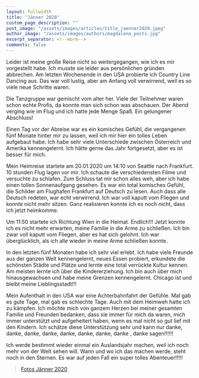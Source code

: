 ```yaml
---
layout: fullwidth
title: "Jänner 2020"
custom_page_description: ""
post_image: "/assets/images/articles/title_jaenner2020.jpeg"
author_image: "/assets/images/authors/magdalena_posts.jpg"
excerpt_separator: <!--more-->
comments: false
---
```


Leider ist meine große Reise nicht so weitergegangen, wie ich es mir vorgestellt habe. Ich musste sie leider aus persönlichen gründen abbrechen. Am letzten Wochenende in den USA probierte ich Country Line Dancing aus. Das war voll lustig, aber am Anfang voll verwirrend, weil es so viele neue Schritte waren. <!--more-->

Die Tanzgruppe war gemischt vom alter her. Viele der Teilnehmer waren schon echte Profis, da konnte man sich schon was abschauen. Der Abend verging wie im Flug und ich hatte jede Menge Spaß. Ein gelungener Abschluss! 

Einen Tag vor der Abreise war es ein komisches Gefühl, die vergangenen fünf Monate hinter mir zu lassen, weil ich mir hier ein tolles Leben aufgebaut habe. Ich habe sehr viele Unterschiede zwischen Österreich und Amerika kennengelernt. Ich hätte gerne das Jahr fortgesetzt, aber es ist besser für mich. 

Mein Heimreise startete am 20.01.2020 um 14:10 von Seattle nach Frankfurt. 10 stunden Flug lagen vor mir. Ich schaute die verschiedensten Filme und versuchte zu schlafen. Zum Schluss tat mir schon alles weh, aber ich habe einen tollen Sonnenaufgang gesehen. Es war ein total komisches Gefühl, die Schilder am Flughafen Frankfurt auf Deutsch zu lesen. Auch dass alle Deutsch redeten, war echt verwirrend. Ich war voll kaputt vom Fliegen und konnte nicht mehr sitzen. Ganz realisieren konnte ich es noch nicht, dass ich jetzt heimkomme. 

Um 11:50 startete ich Richtung Wien in die Heimat. Endlich!!! Jetzt konnte ich es nicht mehr erwarten, meine Familie in die Arme zu schließen. Ich bin zwar voll kaputt vom Fliegen, aber es hat sich gelohnt. Ich war überglücklich, als ich alle wieder in meine Arme schließen konnte. 

In den letzten fünf Monaten habe ich sehr viel erlebt. Ich habe viele Freunde aus der ganzen Welt kennengelernt, neues Essen probiert, erkundete die schönsten Städte und Plätze und lernte eine total verrückte Kultur kennen. Am meisten lernte ich über die Kindererziehung. Ich bin auch über mich hinausgewachsen und habe meine Grenzen kennengelernt. Chicago ist und bleibt meine Lieblingsstadt!!! 

Mein Aufenthalt in den USA  war eine Achterbahnfahrt der Gefühle. Mal gab es gute Tage, mal gab es schlechte Tage. Auch mit dem Heimweh hatte ich zu kämpfen. Ich möchte mich von ganzem Herzen bei meiner gesamten Familie und Freunden bedanken, dass sie immer für mich da waren, mich immer unterstützt und aufgeheitert haben, wenn es mal nicht so gut lief mit den Kindern. Ich schätze diese Unterstützung sehr und kann nur danke, danke, danke, danke, danke, danke, danke, danke , danke sagen!!!!!!


Ich werde bestimmt wieder einmal ein Auslandsjahr machen, weil ich noch mehr von der Welt sehen will. Wann und wo ich das machen werde, steht noch in den Sternen. Es war auf jeden Fall ein super tolles Abenteuer!!!!!

> 
> <a href="https://photos.app.goo.gl/NNRgx7ijNTBFEJXVA" target="_blank">Fotos Jänner 2020</a>
> 

